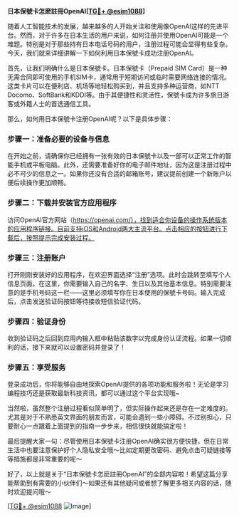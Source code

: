 **日本保號卡怎麽註冊OpenAI[[TG💪+ @esim1088](https://t.me/s/esim1088)]**

随着人工智能技术的发展，越来越多的人开始关注和使用像OpenAI这样的先进平台。然而，对于许多在日本生活的用户来说，如何注册并使用OpenAI可能是一个难题。特别是对于那些持有日本电话号码的用户，注册过程可能会显得有些复杂。今天，我们就来详细讲解一下如何利用日本保號卡成功注册OpenAI。

首先，让我们明确什么是日本保號卡。日本保號卡（Prepaid SIM Card）是一种无需合同即可使用的手机SIM卡，通常用于短期访问或临时需要网络连接的情况。这类卡片可以在便利店、机场等地轻松购买到，并且支持多种运营商，如NTT Docomo、SoftBank和KDDI等。由于其便捷性和灵活性，保號卡成为许多旅日游客或外籍人士的首选通信工具。

那么，如何用日本保號卡注册OpenAI呢？以下是具体步骤：

### 步骤一：准备必要的设备与信息

在开始之前，请确保你已经拥有一张有效的日本保號卡以及一部可以正常工作的智能手机或平板电脑。此外，还需要准备好你的电子邮件地址，因为这是注册过程中必不可少的信息之一。如果你还没有合适的邮箱账号，建议提前创建一个新账户以便后续操作更加顺畅。

### 步骤二：下载并安装官方应用程序

访问OpenAI官方网站（https://openai.com/），找到适合你设备的操作系统版本的应用程序链接。目前支持iOS和Android两大主流平台。点击相应的按钮进行下载后，按照提示完成安装过程。

### 步骤三：注册账户

打开刚刚安装好的应用程序，在欢迎界面选择“注册”选项。此时会跳转至填写个人信息页面。在这里，你需要输入自己的名字、生日以及其他基本信息。特别需要注意的是手机号码这一栏——这里必须填写你在日本使用的保號卡号码。输入完成后，点击发送验证码按钮等待接收短信验证代码。

### 步骤四：验证身份

收到验证码之后回到应用内输入框中粘贴该数字以完成身份认证流程。如果一切顺利的话，接下来就可以设置密码并登录了！

### 步骤五：享受服务

登录成功后，你将能够自由地探索OpenAI提供的各项功能和服务啦！无论是学习编程技巧还是获取最新科技资讯，都可以通过这个平台实现哦~

当然啦，虽然整个注册过程看似简单明了，但实际操作起来还是存在一定难度的。尤其是对于不熟悉英文界面的朋友而言，可能会遇到一些小障碍。不过别担心，只要耐心一点跟着上面提到的指南一步步来，相信很快就能搞定啦！

最后提醒大家一句：尽管使用日本保號卡注册OpenAI确实很方便快捷，但在日常生活中也要注意保护好个人隐私安全哦～比如定期更改密码、避免点击可疑链接等等措施都是非常重要的呢～

好了，以上就是关于“日本保號卡怎麽註冊OpenAI”的全部内容啦！希望这篇分享能帮助到有需要的小伙伴们～如果还有其他疑问或者想了解更多相关内容的话，随时欢迎提问哦～

[[TG💪+ @esim1088](https://t.me/s/esim1088) ![Image](https://i.postimg.cc/4NQfJmqS/Snipaste-2025-05-13-00-14-12.png)]